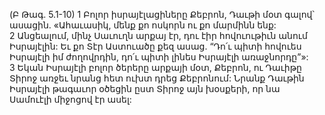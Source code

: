 (Բ Թագ. 5.1-10)
1 Բոլոր իսրայէլացիները Քեբրոն, Դաւթի մօտ գալով՝ ասացին. «Ահաւասիկ, մենք քո ոսկորն ու քո մարմինն ենք: 2 Անցեալում, մինչ Սաւուղն արքայ էր, դու էիր հովուութիւն անում Իսրայէլին: Եւ քո Տէր Աստուածը քեզ ասաց. “Դո՛ւ պիտի հովուես Իսրայէլի իմ ժողովրդին, դո՛ւ պիտի լինես Իսրայէլի առաջնորդը”»: 3 Եկան Իսրայէլի բոլոր ծերերը արքայի մօտ, Քեբրոն, ու Դաւիթը Տիրոջ առջեւ նրանց հետ ուխտ դրեց Քեբրոնում: Նրանք Դաւթին Իսրայէլի թագաւոր օծեցին ըստ Տիրոջ այն խօսքերի, որ նա Սամուէլի միջոցով էր ասել:
